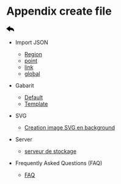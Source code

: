 # Appendix create file

[![](../../screenshots/other/Go-back.png)](../../README.md)

- Import JSON

  - [Region](import-region.md)
  - [point](import-point.md)
  - [link](import-links.md)
  - [global](import-global.md)

- Gabarit

  - [Default](gabarit-default.md)
  - [Template](gabarit-template.md)

- SVG

  - [Creation image SVG en background](svg.md)

- Server

  - [serveur de stockage](server.md)

- Frequently Asked Questions (FAQ)

  - [FAQ](faq.md)
